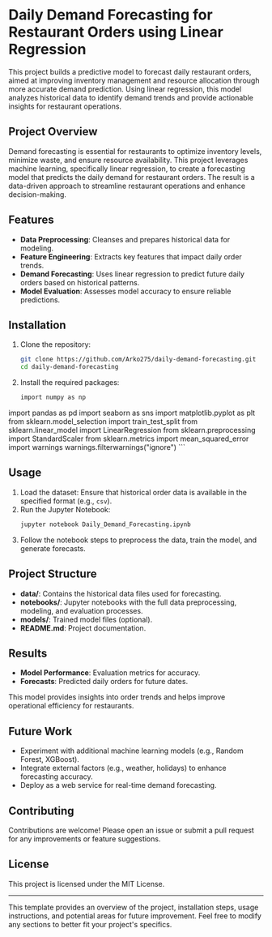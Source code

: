 # Daily Demand Forecasting for Restaurant Orders using Linear Regression

This project builds a predictive model to forecast daily restaurant orders, aimed at improving inventory management and resource allocation through more accurate demand prediction. Using linear regression, this model analyzes historical data to identify demand trends and provide actionable insights for restaurant operations.

## Project Overview

Demand forecasting is essential for restaurants to optimize inventory levels, minimize waste, and ensure resource availability. This project leverages machine learning, specifically linear regression, to create a forecasting model that predicts the daily demand for restaurant orders. The result is a data-driven approach to streamline restaurant operations and enhance decision-making.

## Features

- **Data Preprocessing**: Cleanses and prepares historical data for modeling.
- **Feature Engineering**: Extracts key features that impact daily order trends.
- **Demand Forecasting**: Uses linear regression to predict future daily orders based on historical patterns.
- **Model Evaluation**: Assesses model accuracy to ensure reliable predictions.

## Installation

1. Clone the repository:
    ```bash
    git clone https://github.com/Arko275/daily-demand-forecasting.git
    cd daily-demand-forecasting
    ```

2. Install the required packages:
    ```bash
   import numpy as np
import pandas as pd
import seaborn as sns
import matplotlib.pyplot as plt
from sklearn.model_selection import train_test_split
from sklearn.linear_model import LinearRegression
from sklearn.preprocessing import StandardScaler
from sklearn.metrics import mean_squared_error
import warnings
warnings.filterwarnings("ignore")
    ```

## Usage

1. Load the dataset: Ensure that historical order data is available in the specified format (e.g., `csv`).
2. Run the Jupyter Notebook:
    ```bash
    jupyter notebook Daily_Demand_Forecasting.ipynb
    ```
3. Follow the notebook steps to preprocess the data, train the model, and generate forecasts.

## Project Structure

- **data/**: Contains the historical data files used for forecasting.
- **notebooks/**: Jupyter notebooks with the full data preprocessing, modeling, and evaluation processes.
- **models/**: Trained model files (optional).
- **README.md**: Project documentation.

## Results

- **Model Performance**: Evaluation metrics for accuracy.
- **Forecasts**: Predicted daily orders for future dates.
  
This model provides insights into order trends and helps improve operational efficiency for restaurants.

## Future Work

- Experiment with additional machine learning models (e.g., Random Forest, XGBoost).
- Integrate external factors (e.g., weather, holidays) to enhance forecasting accuracy.
- Deploy as a web service for real-time demand forecasting.

## Contributing

Contributions are welcome! Please open an issue or submit a pull request for any improvements or feature suggestions.

## License

This project is licensed under the MIT License.

---

This template provides an overview of the project, installation steps, usage instructions, and potential areas for future improvement. Feel free to modify any sections to better fit your project's specifics.

